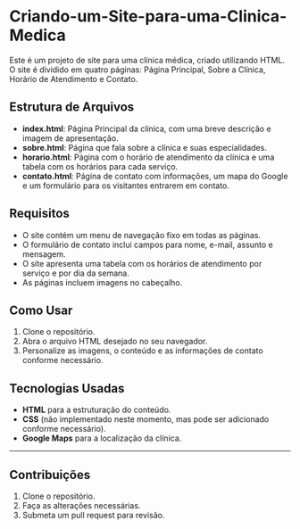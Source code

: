 # Criando-um-Site-para-uma-Clinica-Medica

Este é um projeto de site para uma clínica médica, criado utilizando HTML. O site é dividido em quatro páginas: Página Principal, Sobre a Clínica, Horário de Atendimento e Contato.

## Estrutura de Arquivos

- **index.html**: Página Principal da clínica, com uma breve descrição e imagem de apresentação.
- **sobre.html**: Página que fala sobre a clínica e suas especialidades.
- **horario.html**: Página com o horário de atendimento da clínica e uma tabela com os horários para cada serviço.
- **contato.html**: Página de contato com informações, um mapa do Google e um formulário para os visitantes entrarem em contato.

## Requisitos

- O site contém um menu de navegação fixo em todas as páginas.
- O formulário de contato inclui campos para nome, e-mail, assunto e mensagem.
- O site apresenta uma tabela com os horários de atendimento por serviço e por dia da semana.
- As páginas incluem imagens no cabeçalho.

## Como Usar

1. Clone o repositório.
2. Abra o arquivo HTML desejado no seu navegador.
3. Personalize as imagens, o conteúdo e as informações de contato conforme necessário.

## Tecnologias Usadas

- **HTML** para a estruturação do conteúdo.
- **CSS** (não implementado neste momento, mas pode ser adicionado conforme necessário).
- **Google Maps** para a localização da clínica.

---

## Contribuições

1. Clone o repositório.
2. Faça as alterações necessárias.
3. Submeta um pull request para revisão.
